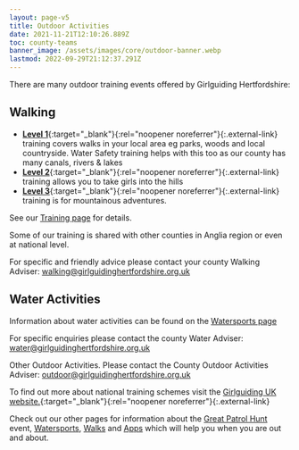 ```yaml
---
layout: page-v5
title: Outdoor Activities
date: 2021-11-21T12:10:26.889Z
toc: county-teams
banner_image: /assets/images/core/outdoor-banner.webp
lastmod: 2022-09-29T21:12:37.291Z
---
```

There are many outdoor training events offered by Girlguiding Hertfordshire:

## Walking

- [**Level 1**](https://www.girlguiding.org.uk/making-guiding-happen/learning-and-development/leading-outdoor-adventures/walking-scheme/walking-scheme-level-1/){:target="_blank"}{:rel="noopener noreferrer"}{:.external-link} training covers walks in your local area eg parks, woods and local countryside. Water Safety training helps with this too as our county has many canals, rivers & lakes
- [**Level 2**](https://www.girlguiding.org.uk/making-guiding-happen/learning-and-development/leading-outdoor-adventures/walking-scheme/walking-scheme-level-2/){:target="_blank"}{:rel="noopener noreferrer"}{:.external-link} training allows you to take girls into the hills
- [**Level 3**](https://www.girlguiding.org.uk/making-guiding-happen/learning-and-development/leading-outdoor-adventures/walking-scheme/walking-scheme-level-3/){:target="_blank"}{:rel="noopener noreferrer"}{:.external-link} training is for mountainous adventures.

See our [Training page](/training/) for details.

Some of our training is shared with other counties in Anglia region or even at national level.

For specific and friendly advice please contact your county Walking Adviser: <walking@girlguidinghertfordshire.org.uk>

## Water Activities

Information about water activities can be found on the [Watersports page](watersports/)

For specific enquiries please contact the county Water Adviser: <water@girlguidinghertfordshire.org.uk>

Other Outdoor Activities. Please contact the County Outdoor Activities Adviser: <outdoor@girlguidinghertfordshire.org.uk>

To find out more about national training schemes visit the [Girlguiding UK website.](https://www.girlguiding.org.uk/making-guiding-happen/learning-and-development/leading-outdoor-adventures/){:target="_blank"}{:rel="noopener noreferrer"}{:.external-link}

Check out our other pages for information about the [Great Patrol Hunt](/great-patrol-hunt/) event, [Watersports](watersports/), [Walks](walks/) and [Apps](useful-apps/) which will help you when you are out and about.
